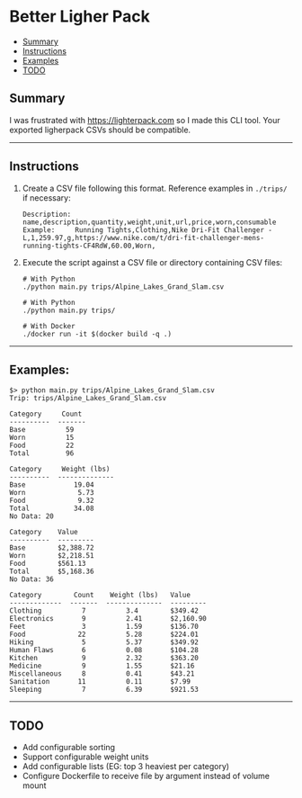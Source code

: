 # Better Ligher Pack

* [Summary](#Summary)
* [Instructions](#Instructions)
* [Examples](#Examples)
* [TODO](#TODO)

## Summary

I was frustrated with https://lighterpack.com so I made this CLI tool. Your exported ligherpack CSVs should be compatible. 

<hr>

## Instructions

1. Create a CSV file following this format. Reference examples in `./trips/` if necessary:
   ```csv
   Description: 	name,description,quantity,weight,unit,url,price,worn,consumable
   Example: 	Running Tights,Clothing,Nike Dri-Fit Challenger - L,1,259.97,g,https://www.nike.com/t/dri-fit-challenger-mens-running-tights-CF4RdW,60.00,Worn,
   ```
   
2. Execute the script against a CSV file or directory containing CSV files:
   ```shell
   # With Python
   ./python main.py trips/Alpine_Lakes_Grand_Slam.csv
   
   # With Python
   ./python main.py trips/
   
   # With Docker
   ./docker run -it $(docker build -q .)
   ```

<hr>

## Examples:

```shell
$> python main.py trips/Alpine_Lakes_Grand_Slam.csv
Trip: trips/Alpine_Lakes_Grand_Slam.csv

Category     Count
----------  -------
Base          59
Worn          15
Food          22
Total         96

Category     Weight (lbs)
----------  --------------
Base            19.04
Worn             5.73
Food             9.32
Total           34.08
No Data: 20

Category    Value
----------  ---------
Base        $2,388.72
Worn        $2,218.51
Food        $561.13
Total       $5,168.36
No Data: 36

Category        Count    Weight (lbs)   Value
-------------  -------  --------------  ---------
Clothing          7          3.4        $349.42
Electronics       9          2.41       $2,160.90
Feet              3          1.59       $136.70
Food             22          5.28       $224.01
Hiking            5          5.37       $349.92
Human Flaws       6          0.08       $104.28
Kitchen           9          2.32       $363.20
Medicine          9          1.55       $21.16
Miscellaneous     8          0.41       $43.21
Sanitation       11          0.11       $7.99
Sleeping          7          6.39       $921.53
```

<hr>

## TODO

* Add configurable sorting
* Support configurable weight units
* Add configurable lists (EG: top 3 heaviest per category)
* Configure Dockerfile to receive file by argument instead of volume mount

